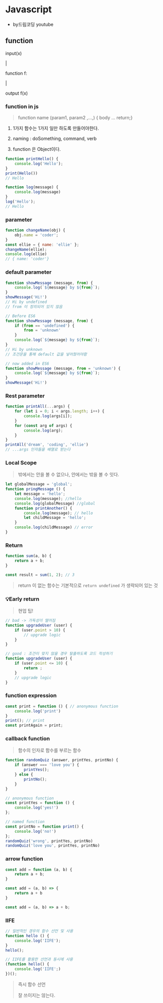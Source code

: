 # Javascript

- by드림코딩 youtube 





## function

input(x)

|

function f:

|

output f(x)



### function in js

> function name (param1, param2 ,...,) { body ... return;}

1. 1가지 함수는 1가지 일만 하도록 만들어야한다.

2. naming : doSomething, command, verb
3. function 은 Object이다.

```js
function printHello() {
    console.log('Hello');
}
print(Hello())
// Hello

function log(message) {
    console.log(message)
}
log('Hello');
// Hello
```



### parameter

``` js
function changeName(obj) {
    obj.name = 'coder';
}
const ellie = { name: 'ellie' };
changeName(ellie);
console.log(ellie)
// { name: 'coder'}
```



### default parameter

```js
function showMessage (message, from) {
    console.log(`${message} by ${from}`);
}
showMessage('Hi!')
// Hi by undefined
// from 이 정의되어 있지 않음

// Before ES6
function showMessage (message, from) {
    if (from == 'undefined') {
        from = 'unknown'
    }
    console.log(`${message} by ${from}`);
}
// Hi by unknown
// 조건문을 통해 default 값을 넣어줬어야함

// now added in ES6
function showMessage (message, from = 'unknown') {
    console.log(`${message} by ${from}`);
}
showMessage('Hi!')
```



### Rest parameter

```js
function printAll(...args) {
    for (let i = 0; i < args.length; i++) {
        console.log(args[i]);
    }
    for (const arg of args) {
        console.log(arg);
    }
}
printAll('dream', 'coding', 'ellie')
// ...args 인자들을 배열로 받는다 
```



### Local Scope

> 밖에서는 안을 볼 수 없으나, 안에서는 밖을 볼 수 잇다.

```js
let globalMessage = 'global';
function pringMessage () {
    let message = 'hello';
    console.log(message); //hello
    console.log(globalMessage) //global
    function printAnother() {
        console.log(message); // hello
        let childMessage = 'hello';
    }
    console.log(childMessage) // error
}
```



### Return

```js
function sum(a, b) {
    return a + b;
}

const result = sum(1, 2); // 3
```

> return 이 없는 함수는 기본적으로 `return undefined` 가 생략되어 있는 것



### 💡Early return

> 현업 팁!

```js
// bad -> 가독성이 떨어짐
function upgradeUser (user) {
    if (user.point > 10) {
        // upgrade logic
    }
}

// good : 조건이 맞지 않을 경우 탈출하도록 코드 작성하기
function upgradeUser (user) {
    if (user.point <= 10) {
        return ;
    }
    // upgrade logic
}
```



### function expression

```js
const print = function () { // anonymous function
    console.log('print')
}
print(); // print
const printAgain = print;
```



### callback function

> 함수의 인자로 함수를 부르는 함수

```js
function randomQuiz (answer, printYes, printNo) {
    if (answer === 'love you') {
        printYes();
    } else {
        printNo();
    }
}

// anonymous function
const printYes = function () {
    console.log('yes!')
};

// named function
const printNo = function print() {
    console.log('no!')
};
randomQuiz('wrong', printYes, printNo)
randomQuiz('love you', printYes, printNo)
```



### arrow function

```js
const add = function (a, b) {
    return a + b;
}

const add = (a, b) => {
    return a + b
}

const add = (a, b) => a + b;
```



### IIFE

```js
// 일반적인 경우의 함수 선언 및 사용
function hello () {
    console.log('IIFE');
}
hello();

// IIFE를 활용한 선언과 동시에 사용
(function hello() {
    console.log('IIFE';)
})();
```

> 즉시 함수 선언
>
> 잘 쓰이지는 않는다.